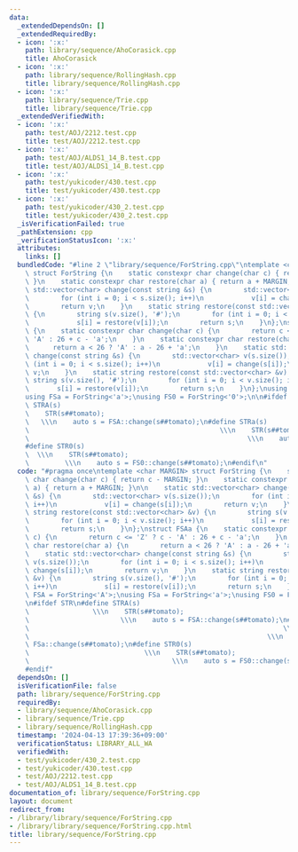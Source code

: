 ```yaml
---
data:
  _extendedDependsOn: []
  _extendedRequiredBy:
  - icon: ':x:'
    path: library/sequence/AhoCorasick.cpp
    title: AhoCorasick
  - icon: ':x:'
    path: library/sequence/RollingHash.cpp
    title: library/sequence/RollingHash.cpp
  - icon: ':x:'
    path: library/sequence/Trie.cpp
    title: library/sequence/Trie.cpp
  _extendedVerifiedWith:
  - icon: ':x:'
    path: test/AOJ/2212.test.cpp
    title: test/AOJ/2212.test.cpp
  - icon: ':x:'
    path: test/AOJ/ALDS1_14_B.test.cpp
    title: test/AOJ/ALDS1_14_B.test.cpp
  - icon: ':x:'
    path: test/yukicoder/430.test.cpp
    title: test/yukicoder/430.test.cpp
  - icon: ':x:'
    path: test/yukicoder/430_2.test.cpp
    title: test/yukicoder/430_2.test.cpp
  _isVerificationFailed: true
  _pathExtension: cpp
  _verificationStatusIcon: ':x:'
  attributes:
    links: []
  bundledCode: "#line 2 \"library/sequence/ForString.cpp\"\ntemplate <char MARGIN>\
    \ struct ForString {\n    static constexpr char change(char c) { return c - MARGIN;\
    \ }\n    static constexpr char restore(char a) { return a + MARGIN; }\n\n    static\
    \ std::vector<char> change(const string &s) {\n        std::vector<char> v(s.size());\n\
    \        for (int i = 0; i < s.size(); i++)\n            v[i] = change(s[i]);\n\
    \        return v;\n    }\n    static string restore(const std::vector<char> &v)\
    \ {\n        string s(v.size(), '#');\n        for (int i = 0; i < v.size(); i++)\n\
    \            s[i] = restore(v[i]);\n        return s;\n    }\n};\nstruct FSAa\
    \ {\n    static constexpr char change(char c) {\n        return c <= 'Z' ? c -\
    \ 'A' : 26 + c - 'a';\n    }\n    static constexpr char restore(char a) {\n  \
    \      return a < 26 ? 'A' : a - 26 + 'a';\n    }\n    static std::vector<char>\
    \ change(const string &s) {\n        std::vector<char> v(s.size());\n        for\
    \ (int i = 0; i < s.size(); i++)\n            v[i] = change(s[i]);\n        return\
    \ v;\n    }\n    static string restore(const std::vector<char> &v) {\n       \
    \ string s(v.size(), '#');\n        for (int i = 0; i < v.size(); i++)\n     \
    \       s[i] = restore(v[i]);\n        return s;\n    }\n};\nusing FSA = ForString<'A'>;\n\
    using FSa = ForString<'a'>;\nusing FS0 = ForString<'0'>;\n\n#ifdef STR\n#define\
    \ STRA(s)                                                                \\\n\
    \    STR(s##tomato);                                                         \
    \   \\\n    auto s = FSA::change(s##tomato);\n#define STRa(s)                \
    \                                                \\\n    STR(s##tomato);     \
    \                                                       \\\n    auto s = FSa::change(s##tomato);\n\
    #define STR0(s)                                                              \
    \  \\\n    STR(s##tomato);                                                   \
    \         \\\n    auto s = FS0::change(s##tomato);\n#endif\n"
  code: "#pragma once\ntemplate <char MARGIN> struct ForString {\n    static constexpr\
    \ char change(char c) { return c - MARGIN; }\n    static constexpr char restore(char\
    \ a) { return a + MARGIN; }\n\n    static std::vector<char> change(const string\
    \ &s) {\n        std::vector<char> v(s.size());\n        for (int i = 0; i < s.size();\
    \ i++)\n            v[i] = change(s[i]);\n        return v;\n    }\n    static\
    \ string restore(const std::vector<char> &v) {\n        string s(v.size(), '#');\n\
    \        for (int i = 0; i < v.size(); i++)\n            s[i] = restore(v[i]);\n\
    \        return s;\n    }\n};\nstruct FSAa {\n    static constexpr char change(char\
    \ c) {\n        return c <= 'Z' ? c - 'A' : 26 + c - 'a';\n    }\n    static constexpr\
    \ char restore(char a) {\n        return a < 26 ? 'A' : a - 26 + 'a';\n    }\n\
    \    static std::vector<char> change(const string &s) {\n        std::vector<char>\
    \ v(s.size());\n        for (int i = 0; i < s.size(); i++)\n            v[i] =\
    \ change(s[i]);\n        return v;\n    }\n    static string restore(const std::vector<char>\
    \ &v) {\n        string s(v.size(), '#');\n        for (int i = 0; i < v.size();\
    \ i++)\n            s[i] = restore(v[i]);\n        return s;\n    }\n};\nusing\
    \ FSA = ForString<'A'>;\nusing FSa = ForString<'a'>;\nusing FS0 = ForString<'0'>;\n\
    \n#ifdef STR\n#define STRA(s)                                                \
    \                \\\n    STR(s##tomato);                                     \
    \                       \\\n    auto s = FSA::change(s##tomato);\n#define STRa(s)\
    \                                                                \\\n    STR(s##tomato);\
    \                                                            \\\n    auto s =\
    \ FSa::change(s##tomato);\n#define STR0(s)                                   \
    \                             \\\n    STR(s##tomato);                        \
    \                                    \\\n    auto s = FS0::change(s##tomato);\n\
    #endif"
  dependsOn: []
  isVerificationFile: false
  path: library/sequence/ForString.cpp
  requiredBy:
  - library/sequence/AhoCorasick.cpp
  - library/sequence/Trie.cpp
  - library/sequence/RollingHash.cpp
  timestamp: '2024-04-13 17:39:36+09:00'
  verificationStatus: LIBRARY_ALL_WA
  verifiedWith:
  - test/yukicoder/430_2.test.cpp
  - test/yukicoder/430.test.cpp
  - test/AOJ/2212.test.cpp
  - test/AOJ/ALDS1_14_B.test.cpp
documentation_of: library/sequence/ForString.cpp
layout: document
redirect_from:
- /library/library/sequence/ForString.cpp
- /library/library/sequence/ForString.cpp.html
title: library/sequence/ForString.cpp
---
```

